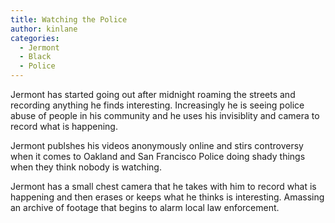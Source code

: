 ```yaml
---
title: Watching the Police
author: kinlane
categories:
  - Jermont
  - Black
  - Police
---
```

Jermont has started going out after midnight roaming the streets and recording anything he finds interesting. Increasingly he is seeing police abuse of people in his community and he uses his invisiblity and camera to record what is happening.

Jermont publshes his videos anonymously online and stirs controversy when it comes to Oakland and San Francisco Police doing shady things when they think nobody is watching.

Jermont has a small chest camera that he takes with him to record what is happening and then erases or keeps what he thinks is interesting. Amassing an archive of footage that begins to alarm local law enforcement.

